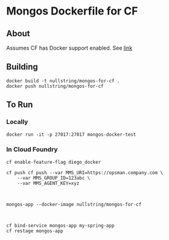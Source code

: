 # Mongos Dockerfile for CF

## About

Assumes CF has Docker support enabled. See [link](https://docs.cloudfoundry.org/adminguide/docker.html)



## Building

```
docker build -t nullstring/mongos-for-cf .
docker push nullstring/mongos-for-cf
```

## To Run

### Locally

```
docker run -it -p 27017:27017 mongos-docker-test
```

### In Cloud Foundry

```
cf enable-feature-flag diego_docker

cf push cf push --var MMS_URI=https://opsman.company.com \
    --var MMS_GROUP_ID=123abc \
    --var MMS_AGENT_KEY=xyz
    


mongos-app --docker-image nullstring/mongos-for-cf



cf bind-service mongos-app my-spring-app
cf restage mongos-app

```